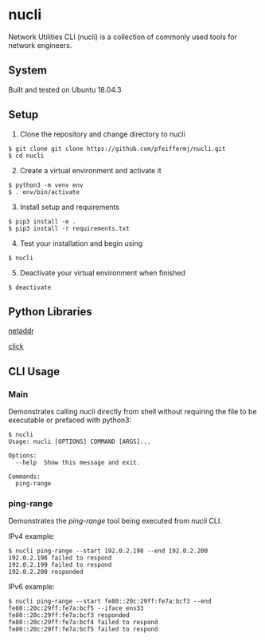 # nucli

Network Utilities CLI (nucli) is a collection of commonly used tools for network engineers.

## System 

Built and tested on Ubuntu 18.04.3

## Setup

1. Clone the repository and change directory to nucli

```shell
$ git clone git clone https://github.com/pfeiffermj/nucli.git 
$ cd nucli
```

2. Create a virtual environment and activate it

```shell
$ python3 -m venv env
$ . env/bin/activate
```

3. Install setup and requirements

```shell
$ pip3 install -e .
$ pip3 install -r requirements.txt
```

4. Test your installation and begin using

```shell
$ nucli
```

5. Deactivate your virtual environment when finished

```shell
$ deactivate
```

## Python Libraries

[netaddr](https://netaddr.readthedocs.io/en/latest/introduction.html)

[click](https://click.palletsprojects.com/en/7.x/)

## CLI Usage

### Main

Demonstrates calling *nucli* directly from shell without requiring the file to be executable or prefaced with python3:

```shell
$ nucli 
Usage: nucli [OPTIONS] COMMAND [ARGS]...

Options:
  --help  Show this message and exit.

Commands:
  ping-range
```

### ping-range

Demonstrates the *ping-range* tool being executed from *nucli* CLI.

IPv4 example:

```
$ nucli ping-range --start 192.0.2.198 --end 192.0.2.200
192.0.2.198 failed to respond
192.0.2.199 failed to respond
192.0.2.200 responded
```

IPv6 example:

```
$ nucli ping-range --start fe80::20c:29ff:fe7a:bcf3 --end fe80::20c:29ff:fe7a:bcf5 --iface ens33
fe80::20c:29ff:fe7a:bcf3 responded
fe80::20c:29ff:fe7a:bcf4 failed to respond
fe80::20c:29ff:fe7a:bcf5 failed to respond
```
